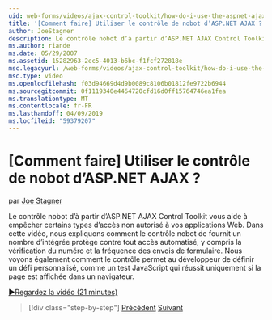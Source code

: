 ```yaml
---
uid: web-forms/videos/ajax-control-toolkit/how-do-i-use-the-aspnet-ajax-nobot-control
title: '[Comment faire] Utiliser le contrôle de nobot d’ASP.NET AJAX ? | Microsoft Docs'
author: JoeStagner
description: Le contrôle nobot d’à partir d’ASP.NET AJAX Control Toolkit vous aide à empêcher certains types d’accès non autorisé à vos applications Web. Dans cette vidéo, nous voyons comment...
ms.author: riande
ms.date: 05/29/2007
ms.assetid: 15282963-2ec5-4013-b6bc-f1fcf272818e
msc.legacyurl: /web-forms/videos/ajax-control-toolkit/how-do-i-use-the-aspnet-ajax-nobot-control
msc.type: video
ms.openlocfilehash: f03d94669d4d9b0089c8106b01812fe9722b6944
ms.sourcegitcommit: 0f1119340e4464720cfd16d0ff15764746ea1fea
ms.translationtype: MT
ms.contentlocale: fr-FR
ms.lasthandoff: 04/09/2019
ms.locfileid: "59379207"
---
```

# <a name="how-do-i-use-the-aspnet-ajax-nobot-control"></a>[Comment faire] Utiliser le contrôle de nobot d’ASP.NET AJAX ?

par [Joe Stagner](https://github.com/JoeStagner)

Le contrôle nobot d’à partir d’ASP.NET AJAX Control Toolkit vous aide à empêcher certains types d’accès non autorisé à vos applications Web. Dans cette vidéo, nous expliquons comment le contrôle nobot de fournit un nombre d’intégrée protège contre tout accès automatisé, y compris la vérification du numéro et la fréquence des envois de formulaire. Nous voyons également comment le contrôle permet au développeur de définir un défi personnalisé, comme un test JavaScript qui réussit uniquement si la page est affichée dans un navigateur.

[&#9654;Regardez la vidéo (21 minutes)](https://channel9.msdn.com/Blogs/ASP-NET-Site-Videos/how-do-i-use-the-aspnet-ajax-nobot-control)

> [!div class="step-by-step"]
> [Précédent](how-do-i-use-the-aspnet-ajax-mutuallyexclusive-checkbox-extender.md)
> [Suivant](how-do-i-use-the-aspnet-ajax-listsearch-extender.md)
